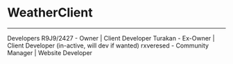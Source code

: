 # WeatherClient
------------
Developers
R9J9/2427 - Owner | Client Developer 
Turakan - Ex-Owner | Client Developer (in-active, will dev if wanted)
rxveresed -  Community Manager | Website Developer
